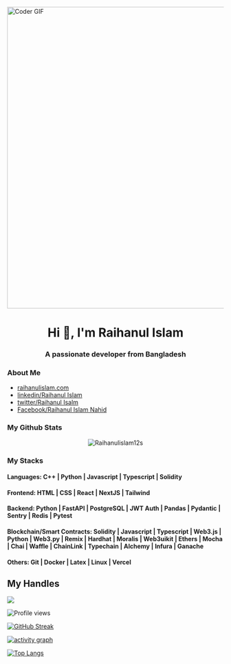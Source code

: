 <br>
<img alt="Coder GIF" height=700 width=800 src="https://cdn.dribbble.com/users/1187836/screenshots/6539429/programer.gif" />
<br>

<h1 align="center">Hi 👋, I'm Raihanul Islam</h1>
<h3 align="center">A passionate developer from Bangladesh</h3>




### About Me
- [raihanulislam.com](https://raihanulislam12s.github.io/Raihan/)
- [linkedin/Raihanul Islam](https://www.linkedin.com/in/raihanulislam12s/)
- [twitter/Raihanul Isalm](https://twitter.com/raihanulislam1s)
- [Facebook/Raihanul Islam Nahid](https://www.facebook.com/raihanulislam12s)

### My Github Stats
<p align="center"> <img src="https://github-readme-stats.vercel.app/api?username=Raihanulislam12s&show_icons=true&count_private=true&theme=dark" alt="Raihanulislam12s" />

### My Stacks
#### Languages: C++ | Python | Javascript | Typescript | Solidity 

#### Frontend: HTML | CSS | React | NextJS | Tailwind

#### Backend: Python | FastAPI | PostgreSQL | JWT Auth | Pandas | Pydantic | Sentry | Redis | Pytest

#### Blockchain/Smart Contracts: Solidity | Javascript | Typescript | Web3.js | Python | Web3.py | Remix | Hardhat | Moralis | Web3uikit | Ethers | Mocha | Chai | Waffle | ChainLink | Typechain | Alchemy | Infura | Ganache

#### Others: Git | Docker | Latex | Linux | Vercel

## My Handles
 [<img src="https://img.shields.io/badge/Raihanul Isalm-151515?style=for-the-badge&logo=linkedin&logoColor=white">](https://www.linkedin.com/in/raihanulislam12s/)
 

![Profile views](https://gpvc.arturio.dev/Raihanulislam12s)
 
<!--  CONTRIBUTION AND STREAK BLOCK -->
 [![GitHub Streak](https://github-readme-streak-stats.herokuapp.com/?user=Raihanulislam12s&currStreakNum=2FD3EB&fire=pink&sideLabels=F00&theme=nightowl)](https://git.io/streak-stats)
 
 <!-- ACTIVITY GRAPH TRACKER -->
[![activity graph](https://activity-graph.herokuapp.com/graph?username=Raihanulislam12s&theme=react-dark)](https://github.com/Raihanulislam12s/github-readme-activity-graph)
 
 <!--  TOP LANGUAGES STATISTICS -->
 [![Top Langs](https://github-readme-stats.vercel.app/api/top-langs/?username=Raihanulislam12s&theme=dark&layout=compact&align=right&width=40%)](https://github.com/Raihanulislam12s/github-readme-stats)
